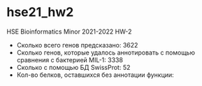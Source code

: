 # hse21_hw2
HSE Bioinformatics Minor 2021-2022 HW-2

* Сколько всего генов предсказано: 3622
* Сколько генов, которые удалось аннотировать с помощью сравнения с бактерией MIL-1: 3338
* Сколько с помощью БД SwissProt: 52
* Кол-во белков, оставшихся без аннотации функции:
